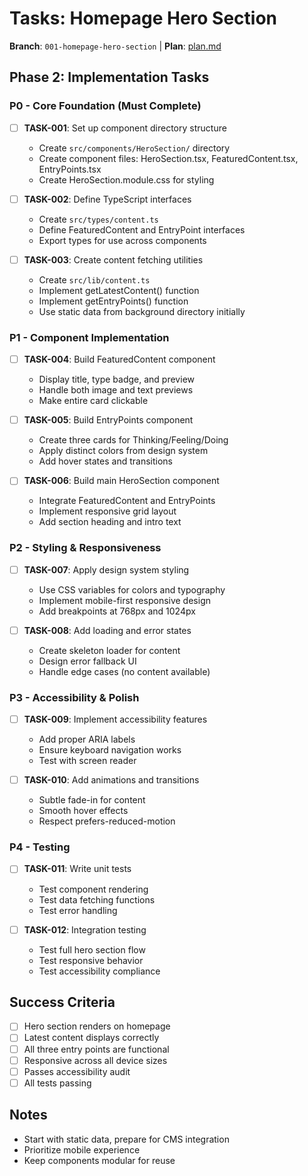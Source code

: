 # Tasks: Homepage Hero Section

**Branch**: `001-homepage-hero-section` | **Plan**: [plan.md](./plan.md)

## Phase 2: Implementation Tasks

### P0 - Core Foundation (Must Complete)

- [ ] **TASK-001**: Set up component directory structure
  - Create `src/components/HeroSection/` directory
  - Create component files: HeroSection.tsx, FeaturedContent.tsx, EntryPoints.tsx
  - Create HeroSection.module.css for styling
  
- [ ] **TASK-002**: Define TypeScript interfaces
  - Create `src/types/content.ts`
  - Define FeaturedContent and EntryPoint interfaces
  - Export types for use across components

- [ ] **TASK-003**: Create content fetching utilities
  - Create `src/lib/content.ts`
  - Implement getLatestContent() function
  - Implement getEntryPoints() function
  - Use static data from background directory initially

### P1 - Component Implementation

- [ ] **TASK-004**: Build FeaturedContent component
  - Display title, type badge, and preview
  - Handle both image and text previews
  - Make entire card clickable

- [ ] **TASK-005**: Build EntryPoints component
  - Create three cards for Thinking/Feeling/Doing
  - Apply distinct colors from design system
  - Add hover states and transitions

- [ ] **TASK-006**: Build main HeroSection component
  - Integrate FeaturedContent and EntryPoints
  - Implement responsive grid layout
  - Add section heading and intro text

### P2 - Styling & Responsiveness

- [ ] **TASK-007**: Apply design system styling
  - Use CSS variables for colors and typography
  - Implement mobile-first responsive design
  - Add breakpoints at 768px and 1024px

- [ ] **TASK-008**: Add loading and error states
  - Create skeleton loader for content
  - Design error fallback UI
  - Handle edge cases (no content available)

### P3 - Accessibility & Polish

- [ ] **TASK-009**: Implement accessibility features
  - Add proper ARIA labels
  - Ensure keyboard navigation works
  - Test with screen reader

- [ ] **TASK-010**: Add animations and transitions
  - Subtle fade-in for content
  - Smooth hover effects
  - Respect prefers-reduced-motion

### P4 - Testing

- [ ] **TASK-011**: Write unit tests
  - Test component rendering
  - Test data fetching functions
  - Test error handling

- [ ] **TASK-012**: Integration testing
  - Test full hero section flow
  - Test responsive behavior
  - Test accessibility compliance

## Success Criteria

- [ ] Hero section renders on homepage
- [ ] Latest content displays correctly
- [ ] All three entry points are functional
- [ ] Responsive across all device sizes
- [ ] Passes accessibility audit
- [ ] All tests passing

## Notes

- Start with static data, prepare for CMS integration
- Prioritize mobile experience
- Keep components modular for reuse
